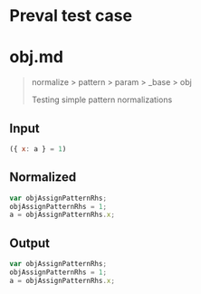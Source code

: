 # Preval test case

# obj.md

> normalize > pattern > param > _base > obj
>
> Testing simple pattern normalizations

## Input

`````js filename=intro
({ x: a } = 1)
`````

## Normalized

`````js filename=intro
var objAssignPatternRhs;
objAssignPatternRhs = 1;
a = objAssignPatternRhs.x;
`````

## Output

`````js filename=intro
var objAssignPatternRhs;
objAssignPatternRhs = 1;
a = objAssignPatternRhs.x;
`````

